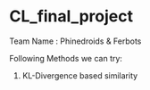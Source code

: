 # CL_final_project

Team Name : Phinedroids & Ferbots

Following Methods we can try:

1. KL-Divergence based similarity
